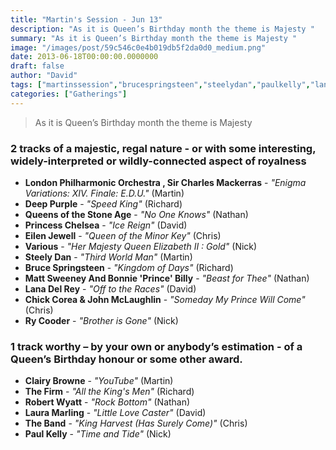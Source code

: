 ```yaml
---
title: "Martin's Session - Jun 13"
description: "As it is Queen’s Birthday month the theme is Majesty "
summary: "As it is Queen’s Birthday month the theme is Majesty "
image: "/images/post/59c546c0e4b019db5f2da0d0_medium.png"
date: 2013-06-18T00:00:00.0000000
draft: false
author: "David"
tags: ["martinssession","brucespringsteen","steelydan","paulkelly","lanadelrey","rycooder","theband","eilenjewell","deeppurple","various","mattsweeney","robertwyatt","johnmclaughlin","bonnieprincebilly","queensofthestoneage","princesschelsea","thefirm","chickcorea","clairybrowne","lauramarling","sircharlesmackerras","londonphilharmonicorchestra"]
categories: ["Gatherings"]
---
```

> As it is Queen’s Birthday month the theme is Majesty 
### 2 tracks of a majestic, regal nature - or with some interesting, widely-interpreted or wildly-connected aspect of royalness
- **London Philharmonic Orchestra , Sir Charles Mackerras** - _"Enigma Variations: XIV. Finale: E.D.U."_ (Martin)
- **Deep Purple** - _"Speed King"_ (Richard)
- **Queens of the Stone Age** - _"No One Knows"_ (Nathan)
- **Princess Chelsea** - _"Ice Reign"_ (David)
- **Eilen Jewell** - _"Queen of the Minor Key"_ (Chris)
- **Various** - _"Her Majesty Queen Elizabeth II : Gold"_ (Nick)
- **Steely Dan** - _"Third World Man"_ (Martin)
- **Bruce Springsteen** - _"Kingdom of Days"_ (Richard)
- **Matt Sweeney And Bonnie 'Prince' Billy** - _"Beast for Thee"_ (Nathan)
- **Lana Del Rey** - _"Off to the Races"_ (David)
- **Chick Corea & John McLaughlin** - _"Someday My Prince Will Come"_ (Chris)
- **Ry Cooder** - _"Brother is Gone"_ (Nick)
### 1 track worthy – by your own or anybody’s estimation - of a Queen’s Birthday honour or some other award.
- **Clairy Browne** - _"YouTube"_ (Martin)
- **The Firm** - _"All the King's Men"_ (Richard)
- **Robert Wyatt** - _"Rock Bottom"_ (Nathan)
- **Laura Marling** - _"Little Love Caster"_ (David)
- **The Band** - _"King Harvest (Has Surely Come)"_ (Chris)
- **Paul Kelly** - _"Time and Tide"_ (Nick)
